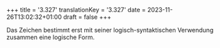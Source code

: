 +++
title = '3.327'
translationKey = '3.327'
date = 2023-11-26T13:02:32+01:00
draft = false
+++

Das Zeichen bestimmt erst mit seiner logisch-syntaktischen Verwendung zusammen eine logische Form.
